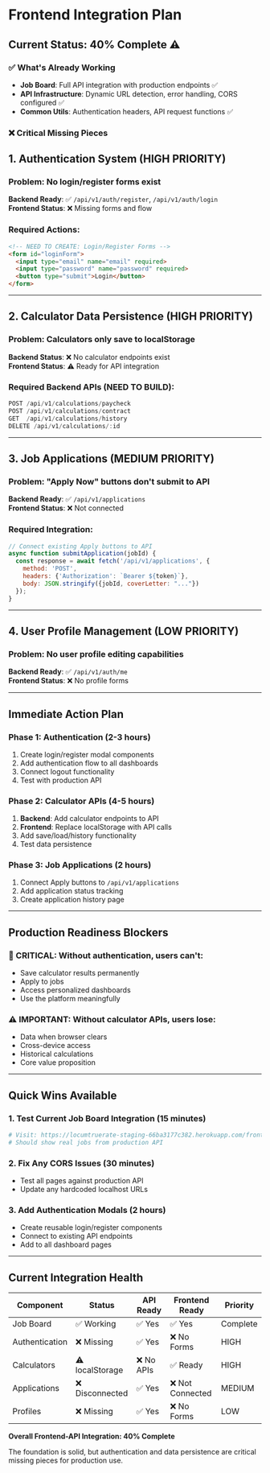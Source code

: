 # Frontend Integration Plan

## Current Status: 40% Complete ⚠️

### ✅ **What's Already Working**
- **Job Board**: Full API integration with production endpoints ✅
- **API Infrastructure**: Dynamic URL detection, error handling, CORS configured ✅
- **Common Utils**: Authentication headers, API request functions ✅

### ❌ **Critical Missing Pieces**

## 1. **Authentication System** (HIGH PRIORITY)

### **Problem**: No login/register forms exist
**Backend Ready**: ✅ `/api/v1/auth/register`, `/api/v1/auth/login`  
**Frontend Status**: ❌ Missing forms and flow

### **Required Actions**:
```html
<!-- NEED TO CREATE: Login/Register Forms -->
<form id="loginForm">
  <input type="email" name="email" required>
  <input type="password" name="password" required>
  <button type="submit">Login</button>
</form>
```

---

## 2. **Calculator Data Persistence** (HIGH PRIORITY)

### **Problem**: Calculators only save to localStorage
**Backend Status**: ❌ No calculator endpoints exist  
**Frontend Status**: ⚠️ Ready for API integration

### **Required Backend APIs** (NEED TO BUILD):
```javascript
POST /api/v1/calculations/paycheck
POST /api/v1/calculations/contract  
GET  /api/v1/calculations/history
DELETE /api/v1/calculations/:id
```

---

## 3. **Job Applications** (MEDIUM PRIORITY)

### **Problem**: "Apply Now" buttons don't submit to API
**Backend Ready**: ✅ `/api/v1/applications`  
**Frontend Status**: ❌ Not connected

### **Required Integration**:
```javascript
// Connect existing Apply buttons to API
async function submitApplication(jobId) {
  const response = await fetch('/api/v1/applications', {
    method: 'POST',
    headers: {'Authorization': `Bearer ${token}`},
    body: JSON.stringify({jobId, coverLetter: "..."})
  });
}
```

---

## 4. **User Profile Management** (LOW PRIORITY)

### **Problem**: No user profile editing capabilities
**Backend Ready**: ✅ `/api/v1/auth/me`  
**Frontend Status**: ❌ No profile forms

---

## **Immediate Action Plan**

### **Phase 1: Authentication (2-3 hours)**
1. Create login/register modal components
2. Add authentication flow to all dashboards
3. Connect logout functionality 
4. Test with production API

### **Phase 2: Calculator APIs (4-5 hours)**
1. **Backend**: Add calculator endpoints to API
2. **Frontend**: Replace localStorage with API calls
3. Add save/load/history functionality
4. Test data persistence

### **Phase 3: Job Applications (2 hours)**
1. Connect Apply buttons to `/api/v1/applications`
2. Add application status tracking
3. Create application history page

---

## **Production Readiness Blockers**

### **🚨 CRITICAL**: Without authentication, users can't:
- Save calculator results permanently
- Apply to jobs  
- Access personalized dashboards
- Use the platform meaningfully

### **⚠️ IMPORTANT**: Without calculator APIs, users lose:
- Data when browser clears
- Cross-device access
- Historical calculations
- Core value proposition

---

## **Quick Wins Available**

### **1. Test Current Job Board Integration** (15 minutes)
```bash
# Visit: https://locumtruerate-staging-66ba3177c382.herokuapp.com/frontend/job-board.html
# Should show real jobs from production API
```

### **2. Fix Any CORS Issues** (30 minutes)
- Test all pages against production API
- Update any hardcoded localhost URLs

### **3. Add Authentication Modals** (2 hours)
- Create reusable login/register components
- Connect to existing API endpoints
- Add to all dashboard pages

---

## **Current Integration Health**

| Component | Status | API Ready | Frontend Ready | Priority |
|-----------|--------|-----------|----------------|----------|
| Job Board | ✅ Working | ✅ Yes | ✅ Yes | Complete |
| Authentication | ❌ Missing | ✅ Yes | ❌ No Forms | HIGH |
| Calculators | ⚠️ localStorage | ❌ No APIs | ✅ Ready | HIGH |
| Applications | ❌ Disconnected | ✅ Yes | ❌ Not Connected | MEDIUM |
| Profiles | ❌ Missing | ✅ Yes | ❌ No Forms | LOW |

**Overall Frontend-API Integration: 40% Complete**

The foundation is solid, but authentication and data persistence are critical missing pieces for production use.